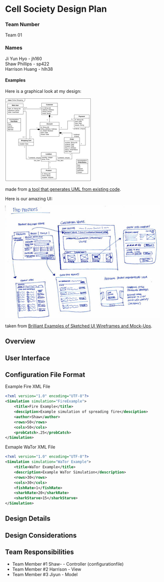 # Cell Society Design Plan
### Team Number
Team 01
### Names
Ji Yun Hyo - jh160  
Shaw Phillips - sp422  
Harrison Huang - hlh38  
#### Examples

Here is a graphical look at my design:

![This is cool, too bad you can't see it](online-shopping-uml-example.png "An initial UI")

made from [a tool that generates UML from existing code](http://staruml.io/).


Here is our amazing UI:

![This is cool, too bad you can't see it](29-sketched-ui-wireframe.jpg "An alternate design")

taken from [Brilliant Examples of Sketched UI Wireframes and Mock-Ups](https://onextrapixel.com/40-brilliant-examples-of-sketched-ui-wireframes-and-mock-ups/).


## Overview


## User Interface


## Configuration File Format
Example Fire XML File
```xml
<?xml version="1.0" encoding="UTF-8"?>
<Simulation simulation="FireExample">
	<title>Fire Example</title>
	<desciption>Example simulation of spreading fire</desciption>
	<author>Shaw</author>
	<rows>50</rows>
	<cols>50</cols>
	<probCatch>.25</probCatch>
</Simulation>
```
Exmaple WaTor XML File
```xml
<?xml version="1.0" encoding="UTF-8"?>
<Simulation simulation="WaTor Example">
    <title>WaTor Example</title>
    <description>Example WaTor Simulation</description>
    <rows>30</rows>
    <cols>30</cols>
    <fishRate>1</fishRate>
    <sharkRate>20</sharkRate>
    <sharkStarve>15</sharkStarve>
</Simulation>
```

## Design Details


## Design Considerations


## Team Responsibilities

 * Team Member #1
Shaw- - Controller (configurationfile)
 * Team Member #2
Harrison - View
 * Team Member #3
Jiyun - Model
